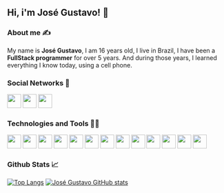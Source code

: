 ## Hi, i'm José Gustavo! 👋

### About me ✍
My name is **José Gustavo**, I am 16 years old, I live in Brazil, I have been a **FullStack programmer** for over 5 years.
And during those years, I learned everything I know today, using a cell phone.

### Social Networks 💬
<p>
  <a href="https://github.com/josegustavoo" alt="Github" title="Github"><img src="https://cdn.statically.io/gh/feathericons/feather/a718a7e9/icons/github.svg" width="32" height="32" /></a>
  <a href="https://www.instagram.com/jose_gustaavo/" alt="Instagram" title="Instagram"><img src="https://cdn.statically.io/gh/feathericons/feather/a718a7e9/icons/instagram.svg" width="32" height="32" /></a>
  <a href="https://linkedin.com/in/jose-gustavo-08a207186" alt="Linkedin" title="Linkedin"><img src="https://cdn.statically.io/gh/feathericons/feather/a718a7e9/icons/linkedin.svg" width="32" height="32" /></a>
</p>

### Technologies and Tools 👨‍💻
<p>
  <img src="https://cdn.statically.io/gh/devicons/devicon/c7d326b6/icons/html5/html5-original.svg" width="32" height="32" />
  <img src="https://cdn.statically.io/gh/devicons/devicon/c7d326b6/icons/css3/css3-original.svg" width="32" height="32" />
  <img src="https://cdn.statically.io/gh/devicons/devicon/c7d326b6/icons/javascript/javascript-original.svg" width="32" height="32" />
  <img src="https://cdn.statically.io/gh/devicons/devicon/c7d326b6/icons/php/php-original.svg" width="32" height="32" />
  <img src="https://cdn.statically.io/gh/devicons/devicon/c7d326b6/icons/nodejs/nodejs-original.svg" width="32" height="32" />
  <img src="https://cdn.statically.io/gh/devicons/devicon/c7d326b6/icons/mysql/mysql-original.svg" width="32" height="32" />
  <img src="https://cdn.statically.io/gh/devicons/devicon/c7d326b6/icons/mongodb/mongodb-original.svg" width="32" height="32" />
  <img src="https://cdn.statically.io/gh/devicons/devicon/c7d326b6/icons/react/react-original.svg" width="32" height="32" />
  <img src="https://cdn.statically.io/gh/devicons/devicon/c7d326b6/icons/nextjs/nextjs-original.svg" width="32" height="32" />
  <img src="https://cdn.statically.io/gh/devicons/devicon/c7d326b6/icons/express/express-original.svg" width="32" height="32" />
  <img src="https://cdn.statically.io/gh/devicons/devicon/c7d326b6/icons/npm/npm-original-wordmark.svg" width="32" height="32" />
  <img src="https://cdn.statically.io/gh/devicons/devicon/c7d326b6/icons/yarn/yarn-original.svg" width="32" height="32" />
  <img src="https://cdn.statically.io/gh/devicons/devicon/c7d326b6/icons/typescript/typescript-original.svg" width="32" height="32" />
</p>


### Github Stats 📈
[![Top Langs](https://github-readme-stats.vercel.app/api/top-langs/?username=josegustavoo&theme=dracula)](https://github.com/anuraghazra/github-readme-stats)
[![José Gustavo GitHub stats](https://github-readme-stats.vercel.app/api?username=josegustavoo&show_icons=true&theme=dracula)](https://github.com/anuraghazra/github-readme-stats)

